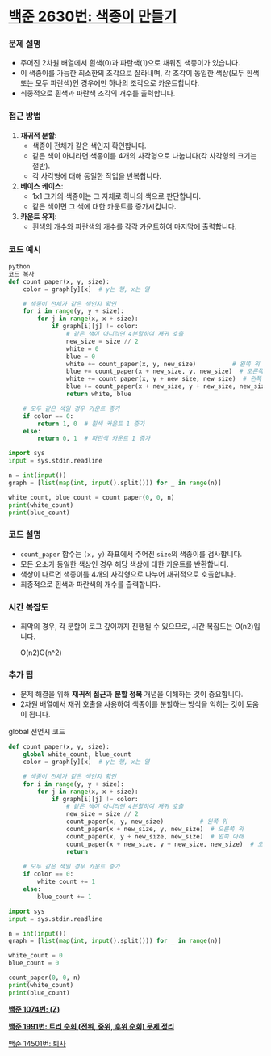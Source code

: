 # [백준 2630번: 색종이 만들기](https://www.acmicpc.net/problem/2630)

### 문제 설명

- 주어진 2차원 배열에서 흰색(0)과 파란색(1)으로 채워진 색종이가 있습니다.
- 이 색종이를 가능한 최소한의 조각으로 잘라내며, 각 조각이 동일한 색상(모두 흰색 또는 모두 파란색)인 경우에만 하나의 조각으로 카운트합니다.
- 최종적으로 흰색과 파란색 조각의 개수를 출력합니다.

### 접근 방법

1. **재귀적 분할**:
    - 색종이 전체가 같은 색인지 확인합니다.
    - 같은 색이 아니라면 색종이를 4개의 사각형으로 나눕니다(각 사각형의 크기는 절반).
    - 각 사각형에 대해 동일한 작업을 반복합니다.
2. **베이스 케이스**:
    - 1x1 크기의 색종이는 그 자체로 하나의 색으로 판단합니다.
    - 같은 색이면 그 색에 대한 카운트를 증가시킵니다.
3. **카운트 유지**:
    - 흰색의 개수와 파란색의 개수를 각각 카운트하여 마지막에 출력합니다.

### 코드 예시

```python
python
코드 복사
def count_paper(x, y, size):
    color = graph[y][x]  # y는 행, x는 열

    # 색종이 전체가 같은 색인지 확인
    for i in range(y, y + size):
        for j in range(x, x + size):
            if graph[i][j] != color:
                # 같은 색이 아니라면 4분할하여 재귀 호출
                new_size = size // 2
                white = 0
                blue = 0
                white += count_paper(x, y, new_size)          # 왼쪽 위
                blue += count_paper(x + new_size, y, new_size)  # 오른쪽 위
                white += count_paper(x, y + new_size, new_size)  # 왼쪽 아래
                blue += count_paper(x + new_size, y + new_size, new_size)  # 오른쪽 아래
                return white, blue

    # 모두 같은 색일 경우 카운트 증가
    if color == 0:
        return 1, 0  # 흰색 카운트 1 증가
    else:
        return 0, 1  # 파란색 카운트 1 증가

import sys
input = sys.stdin.readline

n = int(input())
graph = [list(map(int, input().split())) for _ in range(n)]

white_count, blue_count = count_paper(0, 0, n)
print(white_count)
print(blue_count)

```

### 코드 설명

- `count_paper` 함수는 `(x, y)` 좌표에서 주어진 `size`의 색종이를 검사합니다.
- 모든 요소가 동일한 색상인 경우 해당 색상에 대한 카운트를 반환합니다.
- 색상이 다르면 색종이를 4개의 사각형으로 나누어 재귀적으로 호출합니다.
- 최종적으로 흰색과 파란색의 개수를 출력합니다.

### 시간 복잡도

- 최악의 경우, 각 분할이 로그 깊이까지 진행될 수 있으므로, 시간 복잡도는 O(n2)입니다.
    
    O(n2)O(n^2)
    

### 추가 팁

- 문제 해결을 위해 **재귀적 접근**과 **분할 정복** 개념을 이해하는 것이 중요합니다.
- 2차원 배열에서 재귀 호출을 사용하여 색종이를 분할하는 방식을 익히는 것이 도움이 됩니다.

global 선언시 코드

```python
def count_paper(x, y, size):
    global white_count, blue_count
    color = graph[y][x]  # y는 행, x는 열

    # 색종이 전체가 같은 색인지 확인
    for i in range(y, y + size):
        for j in range(x, x + size):
            if graph[i][j] != color:
                # 같은 색이 아니라면 4분할하여 재귀 호출
                new_size = size // 2
                count_paper(x, y, new_size)          # 왼쪽 위
                count_paper(x + new_size, y, new_size)  # 오른쪽 위
                count_paper(x, y + new_size, new_size)  # 왼쪽 아래
                count_paper(x + new_size, y + new_size, new_size)  # 오른쪽 아래
                return
    
    # 모두 같은 색일 경우 카운트 증가
    if color == 0:
        white_count += 1
    else:
        blue_count += 1

import sys
input = sys.stdin.readline

n = int(input())
graph = [list(map(int, input().split())) for _ in range(n)]

white_count = 0
blue_count = 0

count_paper(0, 0, n)
print(white_count)
print(blue_count)

```

[**백준 1074번: (Z)** ](https://www.notion.so/1074-Z-127900cfb74d80a2aea1fde6a5399100?pvs=21)

[**백준 1991번: 트리 순회 (전위, 중위, 후위 순회) 문제 정리**](https://www.notion.so/1991-134900cfb74d8056aaacce4f61205531?pvs=21)

[백준 14501번: 퇴사](https://www.notion.so/14501-136900cfb74d80488e67f021089761c6?pvs=21)
